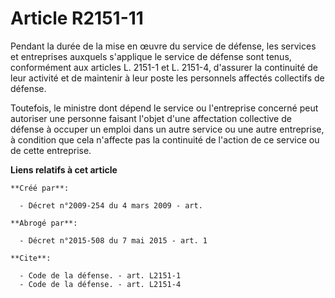 # Article R2151-11

Pendant la durée de la mise en œuvre du service de défense, les services et entreprises auxquels s'applique le service de
défense sont tenus, conformément aux articles L. 2151-1 et L. 2151-4, d'assurer la continuité de leur activité et de
maintenir à leur poste les personnels affectés collectifs de défense. 

Toutefois, le ministre dont dépend le service ou l'entreprise concerné peut autoriser une personne faisant l'objet d'une
affectation collective de défense à occuper un emploi dans un autre service ou une autre entreprise, à condition que cela
n'affecte pas la continuité de l'action de ce service ou de cette entreprise.

**Liens relatifs à cet article**

	**Créé par**:

	  - Décret n°2009-254 du 4 mars 2009 - art.

	**Abrogé par**:

	  - Décret n°2015-508 du 7 mai 2015 - art. 1

	**Cite**:

	  - Code de la défense. - art. L2151-1
	  - Code de la défense. - art. L2151-4
